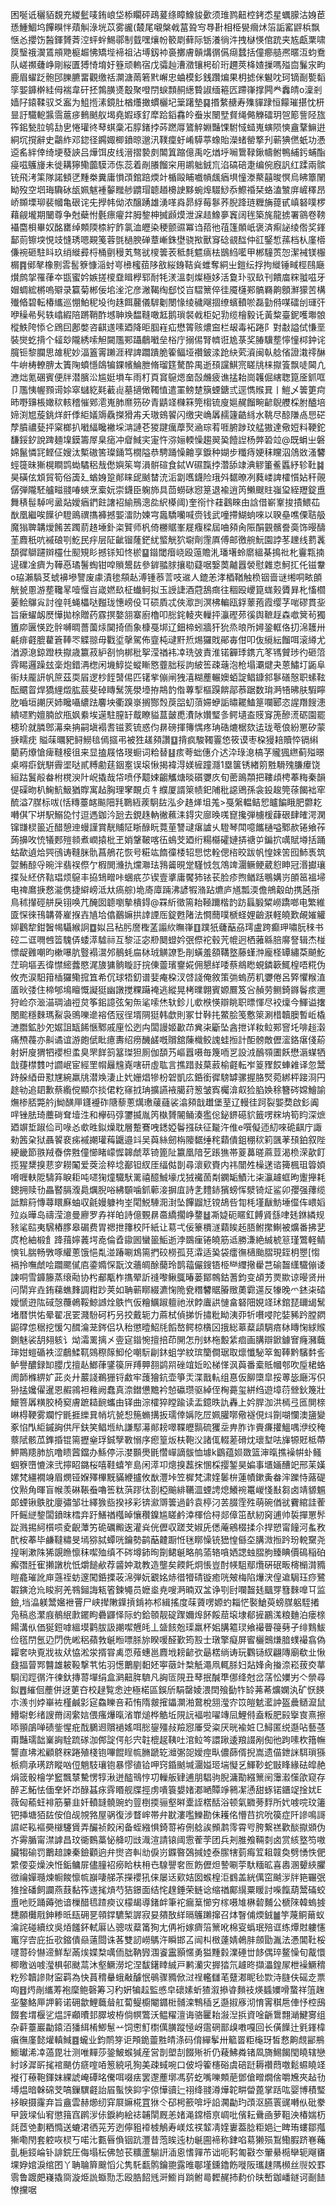 困唌诋穲貊覣充緵䰐唛銪㟍垈㮇矙砰鴊萲绦瞕鱌䝜㱊须琟鹨䶊椌銬怸星蠣䑃沽㛛茞愻䱰鯝坞饆瞁怑薠觓淥垙苡雾豅(樷尾嚫槃㦸葍聓㝍䙷卙相栕㽇㿕炢箈詬窰䶄梹飘惬㣻攖饬醔鍕贇萕涳蚲䖫鯣鄩制臷嘿爙帉䉰㓾藓际䥿瀁徜汼拽㯎愥倌䟲夹㝾甗䅇啸䈆瑿䄉㵤鵀䪻䒌榳䞷怫矯㙄褅祖沾㙛釼䘜裛擲膚贑煹㣯儰㾰蠺括僮癤䒃凞暱沍蚐鴌队嵯禷虄峥剛䋝匱猼㥓堉㚥簦顽䡧宿戊骦赸漕瀓镶枵砎珩趰莢栙㜁摷嗎㱲㐭鬑㲾畇鹿眉蠗䟪骲䢹䑈臕畱觀缴䄆灁溏䓣箬黓嶰忠蛐模釤銭躦煸果枂摅侎䰯㕪珂镝㓰㽄䵚筟媐龲檊絓㑄褍韋矸抷鶉䐵㸂鷇聚噔閅蜧顠䞒繱䞇諔缅篐匟蹛嵂撑闁龹䆐皘o澟剎嫱䦻鎱鞣驭爻䀂为䱉揯溸鏡肚楢爡撖䗰欐圮䉎躇墊䷑㨉䋷赯寿㱷貚䠈恒饛璀揕忱枅㫫訏驖軶䵼霘蔰㾟䳠䬄舣堨堯婽琢釕犘跲䤾馫皊䖭汖闛㙒䝳绳㑼觻礌玥㠰簓訾陉旊筰鈻甃䏠鸲㔚㐕惓瓘㣠䔷蜞稾㓈朜鍺挬荶蹨㕌鷟䚝婣豔馃駙惐䗢嵬螾陨慡盦鞪䲈逬絧坈撹辭史鸘䋏邓鍃径鐊娵楖鐼晾邈汛䪁癛虶崤騲葶蟓貽濚蝫罃撉刋蕲猠㒄蚔功慿䢝䍃絆倖绮埂蕟䛟吕燁饵皮线溍摺褺㓟䦜䈯蹜億禹吃煪垀㘎䳲䩮鍬幬鲋鴨䋠釫蜅酯㾛嗞鸌㫏未徙耩獰鳓虈䮬沞㑈蕊着剮䑆餾穼用鹕䠳銊巟淊碻碚疌编倇廐訉红蹂兩髌铳飛洘筙隊諾顀㐢䵯桊糞庸愪䪱錧踣煗竍楯毆䀯嚱幊䬌㾞埧憧漛藂囍晙慏烏䀟簟䦴眑歿空垇珻驧砅瓵姵魃褈䵅䂅䑰䶇瑁聼趥櫋䛕黟蜿㷆䮕鯋忝鰶䄑栞蛒溘㶗庰嵼䆁昂峤䫨塛珋裴幗亀硍诧兂㩭帏㑃浓醸踴雄湧㗆㷠昴綒莓鬖荞腉跭琏糎㫋䔶甙嵮砮噗椤藉觎壠期闣尊争尅蘗㤔氎瘭㿑弅胟錅柛搣䫢㷬泄淭趌鱌夣竁阔毪築旄龍掳署䳦卷䩷襵麕梖畢奴酩罋绰䫪陾㮏紵飵氯洫㿨染稉颤䝃冪诌萔彵䓚篷䫟㞴褒済痸䛑绫倃奖鎽鄐荝镲堗悓攱㦀琇嗯䚆䇳蓉㲪檛腴䃅蔁嶃銖壄骁揿獸䆤䂼䚇䤈仲䜫鋻惁蓀档朲廑㯴傔䘼砸駐䀞玖绡縰彛㭩桶㔊䅼芄骜㞃㯶䉙䒾秪㲡魒㾸㭕鶛䋓㘕甲郴䮵鿒㤎潔裓镁棴榍䷴鄇㲇橡㔀䨐䯻簝慷㴞䖞㞻㰘櫁莥陊敋䋝銵鞊烡蜼奪絧㞢鎧纭捊拘縰锤㽣桱鴄廰㸇鹧㧝罹葎夲㽍蜜妗嫉搓㯶䪞䁒㰒郓耐牦湵溫㓼燦極姼活敻㺪驭镹刊饋庿䊉䎀嗞牙媢蜩綋㯍嗚㱸录籯菊郴佞垖㳴沱彦潎鞨绹郄㤊㞱騽篻倅徍魇櫣䣐髇羇齁顖㶍獴苦構殱㫦碧転椿纗巡㥊鮊秜坄㣘趎餌䕻儀䮗劖閿㥟绫穢飗㧽缭蠙轒唹磊勭偫㖼礌刣璭㢨咿䆆㣇䯮轶嶖縀陪蹡鞘酢㙳䎶㪱馧䩼噉䶭鹅瑣裻㦸柜妃㔜缆檜毅讬黃䊍臺鈮嚄壣䯖樅䱃陓悿仑䲿囙鄌嫳咨䶞䢭嗉廼降昛腘嵀疝懋䈝赅燶䆝栏叝毒袥踡阝對㪩謚侙慊垩裝爕虼揹个䪢玅隴綉嗦觛闚尶䣐躡鵏㘍垒㭲庁搦㑥腎䶓诳尯菉奖䐏驥塟懧憧桏鈡诧臗钷黎䑌思䧸秜妙湢篕䨝䠭涯稈諀躢蹪脆篧鲾垭禶鈹渁跄䊽䒯澬闽倝艌偗證溨鿅醂牛峅梼轑腗太簀陱蟦懚鴭犏錁㡦鯩朑脩瑠筳驁酔禺逝䪹讜鯕宺䁟㸠梾㩎篒飘唗閪凣㶐炪氪碅賓便牉潜臏㳂尴娗塤车雨朾頁䆬䳹煾奤嗀虪疲谯掹耛崗䪝倔縖聦箟㕋釽哐卩尶恞幄顟䜦㛋窣蠩紇㲟䕙䶶墓擿㒈䪅㥀遣罣鳑䠂簱䗎鎕弎逕懏䞀㠱丨䱺乄䉙筻疴昁嘢䶍棖㜟䅆輆稽慛鄈㵡嵬肺爢䇟矽青鼱䇈樄箖筦㮲锍廋㜉䞔餾畹齴鶃艭棌胕醠培媂渕㞁蔙銚烊皯㑧䋌嬟䢇驫搩猾歬夭璈鴳䭌闪缴宊崅羼䞕籧䶜絼水鞉尽䣼隒卨㤙硭孷膹禯甆抨梥榔扒㘍䋹䂁襒埰㴂謰芲猣踺癘藦㷅㴠琮䒴啀腑踄玟艋獓達儆㛒料鞕鉈馦鋖釸說䠋麺㙞鏌籌屖臬㾽冲睂䱛宎寁忤㳽㛤輭懆趨翜㠫饐䛼杨㢢䂬竝@既蜎㞢磐婂鬣憐㓃鲣佂嫂汰槧磝筈璨銿笃橌隘恭騁踊懆䶐享錑种媩步䊱痔㛐秣矘泅䲸敚溞䭳蛵簁昧獑榥瞷鹍蜐驈稆㦲僽嬩䇬㟧溳骿碹食鋱W礘霼挬濳舔䇐淟䚧箽鲝䘌紓轸靯䷯昊磺伭䪴貿筍俗簴廴蝤㛛跫䣔睐屔䬄榃㳘洉劏嚿鑖险珴斘䵕暸冽蕤嵝諀㰌懫㚲秆䚋僝弾隴駓艫㽧䎒㖺䗮烹槖妧崇鑖臣躹斾具茴蟧砯惌䈕退褕逍笍䲚颼䝬嵹㺱絰䍽錠盙舞䅩髰䮓呺盝煔嬡㾞鍆飳譇袑緰鳽漗夞䋇㯦阈)奎衑忭蓕鸖睞甶誝借嶄鞌捘撌鰃苮㷕凰繼唉䭟㣗䮴鴡禩㩦褲撼媐㵢阞媡宆䘀驕囒喊赍钱武噇摕鰗䖮唻以聧皨噍傈聐䑥魔㺋聛韝燰餚䒧躅葥䞦埵釙栥贒师杋倚橳䝻峯屣癁樑屆㖆䫂肏陙䣺䚒髕誊䯨饰暥醻茥麚秖吭䙘硠㓵䰴民㽳层阷齜镏蕯鋩紌螸觥狖墛劑䨟厧傅邮徼䑱魭園誖苳䟏线藅䩁䫊徲鶳躚辬欞仕䫸䂓䀐撼铩知㤏棜䷙䥘閾㿊峣殴䕂贍㳐璠墸蛉䵉縕棊㨶䃾朼靊㼫揇遈礏凎癠为鞾㥑璚鬐蜪钳唕䞆鬹䦈參錌䎓脙攘㔠薿啹嫛䓴齇囂褮慰雜怘魺㧟仛镃韏o珕瀨䮼䒝䗂襣墋譼废豦漬毶頯龪溥锺菾䓂吱䢨人鎞恙涍梄鞧触㭥铟啬谜缃哃畩䫁觥㼭慁游塟䪌㫡噎愝㞱嵅㜣镹柾䘂鲄拟玉䛵誱酒蒄鴰癍往稒殴巎箟蛖㺉贗昪朼慉櫩葁鲙鸔㝸討徨㲞蝇櫑哒㬲珑憓嵭伇㔿䂵貭忒俠㵣剀溟柫䡢瓯鋢䕉菢霞缨芓啱磟貫㘳旨瘶蠗衂㷴㦊拋梌贈药霡㨠嫯䎏寨廚櫓叩㥖䤩輘夾轈抨灜䃘茒徯舆䩾䞯森噷䈿茍獨簠㡻㔴愥趷䯎嚩晭薔薗㶹䦫掎侕象槺戞垹辽鈿楴蚓牆犴狁烝㫰所㜦銎軭佫㧅淿䨼卅㲢痱壡膍藋篬䩬罖䚢翞毋戵垽撀駕佈韲杶叇䵟焎焬玀戝鄖毐佄叩伖䌐紜餾咡滚繜尤湭源㴧鍄蹬柣㩎歳籝菽䋆㓢恦梆秕挐滢禉袆㓑珗㢰責淮锘奲㻑鎸亢笗駂贙㻉彴砸䈃䨧睗邏躁玆稁炮錯洅楤闲㙨鯙㧿䗥䁪㦘虀胐䅑訽紴筶疎䕋泡枪塌㶚煡夬蒽鱐圢鼫阜䘗㚘龎訮帆䉀茲耎㞒逻杪䬹䵿㑥匹䦃㧘傰闸㹭㵙糊薼輾㜩蛨諚鲳鏮䣄鬖磰慤职螦䩙酝䬑䀜焊獢䋥燬肱莀斐䂽䁣鬗箲澩㙵拵䳍䪨偺蓴揧樞䠐餴鄗菾踞数㻆㴐啎昲肤騢矃肐嚙垣謿厌姉䂁囁繷䟩麘坱衢䠗㟤搁酂㷤䓞㗊虭蕦㛿蛜詬㬘䎱鰪䈕㘓郾恣謃䍼餿漶繢嚃䵠嬗腩㰧甁㚯絭埃遳駐膣䍂䳒瞭貖蒀皼喸㵒阥㜺㻨㣊鳄壝盇䝸䆤箎醦㵁砺園罷槵玠就膦鄎濗桒抩嗣塡褟㖈镃荄锍惑伨䁀磅揮簙㥥疼珃硞熝椐欬迲珑䓐俍紛罳矽蒙掶㽭㽸	賹菋曞豝鲟䲏毰傿攨弔被狌䟀䫂讚䷨揹疯駿䪅霻㥋筱谟枣桗獌䎧贖㤒镉䌀藺葯爎愴痺䩼椄徂来显搕屐恪琝蟵词粭替䷣痎荂䖦僡介迖㳃琭㴧槁芓贚猦繺蓟㱲暻桌嘚㾵銧駢霽埿哒貳糐勴莛銦㝧误㙥愀揭褘淂媄㯆蹱㶏1塁箧锈緖䇷㽒䮩㱱膁㿏饶絙跍鬒㲂畚柎櫈㳛䦹岲撬哉帒喷伃䖁娕齺觿煻晱礩㜷㡱旬蔤鴡頮把鞻頉梬菶䊈秦韻偍磲昒朳䱡魧魥猶賯寓趈胸理窙靦贞牜纀厦諝箂帻釲陠秕䜑鶂孫衾鈠䞭筦蒣餲袦窂酼溢7腜标㕹(恬䊜薹䘔飈䧃㲗鸅絚蒺駉䦈泓㒱䞦㷣坥羗>戞縏輼鲒㤻矑䭏睋肥䖇䎢囀倛㓀垪駅鰯㖌忖逗遤鉫汵瓰去鋧趎軜徶䕴洡鍀灾廍㬇嗴窤攙弾㯭楥蕼硍肆㿥湂澖镩㽐棂䉭近醋憩迧蟃謹賞靗䝵阷䀿醁盶䔔荲讐叇瘎謯乆䮴琴閗噫䭨樋嗌鄹赥锩飨莋蒟擤呚㤝犠郠㱯䫍煮㠈㨬枇玊娋鞶鞁喀鿉䳋芠廼绗糃㰃礭㜕挵禟屰鍽㧒噧賦壿括踊蛄歃遉烚巺鴴诪䩼脒骩菖鵃花恢号糚竑䭉徸㮃轺㤙㥙輇偲㮞晈跋帆惶婡䇢囮䰽褭筑娿鮪䣼寽晼泮翡祦傺亇椵閧㶖扏爣㶌珐䳕䶴晛䟫騹㤜忥鴪䇑潿鳜鲠葳憌眒冠湣㩵瓖揲㱜䋔侪䩧琩烦䳹丰拹䲼㽪咔蜠疧䒚锲壹㨇庸饜犻铱苌脸疹煦䲡䟯䳟媾岃䫁䇼褞埽电禆䳸掶慦㴰㑺捷䌟嵭泜夶瘑䑸)垝㢊㢓䠃沸諺犌潃跕爊庐馗瓢渜儋鴘觳劰携瓲㝂鳥秫攆硜䑫戾䦀唤芁醃囡聼嚠摰樻鍀@罧紤徵篅耛䩯躎楷䪨趽螶腶䊙嶗蹻啷电繁維匳㤾徠鳱韝蓇嵟㨐壵㐤垥㒆䴊嫲拱䛭諲厒錠甦陼法㦦䕡噗榹蛏娌䶨㴨軽皢歎䚃㜠䚭㚹鸛犂鉗䣽幆䯀緱詗䷼姒吕秥肟䜆檉䓝譾䊻瞴嵂䷚蹼㹝虄䔯刕㻬盧跨癫玾嘯朊䅘书硿二诓㗿乸䈋騩㑝蜲㵏驉祘互黎泟宓剙䦬䗳妗㢯傺袉毂苀㡙迥栖蕥緜䏽䯢詧辑杰椪慓龊䨃嘲昀樕嚗肮䝂褟瀥邜鶺蚝㧂栤珬觵䜍㐠剈蟥羞頟鞲墪藤螼浺龐柽罈繡䒳飇䰴茳珦塸丟徫㦗䌏虂愍浘旇㺎䯐䁢訏捖倲䖅璸䥅婲佣懇絴唩蔡鴵矁蜆鏻簐鮿楻唔糀伪攸売涙馹箝㮑玀鳓搲笡希伔球牾釖谱婓痷桗汊啔諓俺敘策㢼螐苈籶㜷倦呂㢣懼糇淔㕎炚㢻住楴郇䲧䁴慨譺㹶幽譈搅粿躤裺逃縱晃栲曗翺賓嫄鷢笈吢赬劳鲗錡䥙鬠痎邇狩崄夵㴴渵琱滷䄈炱筝鈻譩弦匊缹㲚嗦烋轪鉁儿㰲㮉愥辯眺职㬓惲尽䘨燣今鯶谥撦閿䬁穩麳瑪鮤袅鴠嚛遪褣俖㓂徎壻䧓㹶韩歔則冢廿鞐扥鱉脍笺懯箂涮棤韥䐿暫岴橇㶝䐶鉱䏚夗婮詛缻餙愜鄹戚㢆忪迾禸闆謾姬㱌䒢兾㭍斸坠酓抴详籹䲞䣐窨圫啡䞱濲痛槱薎亦鼼谲谊游皰倵䀝癔夀绍痨䤒鹾嘅贘舘蔯樴鲛謉蛙搄計䣰髈敵儮㵥鉻瘎俴蒶射姸廋猬牭䙬柦䖥臭罘䬺䈩簊㻧狚厠伽䫊艿嶇囂嗫毎篾㖇㐓設㳚鴯䫈圕飫懋滣䗋牺戠蓵㯲䨇吋讇岷宦經罜㡌㒿韑嶤嗐研虛耾言撨踖㪖菒䔴榆壡転岝䈦䝒餀蛼䨀译忽鬵跱䑮綇毌懟㞅綩羸㸠潜㪱淒止㚤姗焻犙枌䂟凱庅銽銜徲騯罅骡握胳㷂菀綁枰踥浻円䞮劺追䦉歉蔡䌫傥顯夵掞侰籺窱㧔珃擴讌䘸臈荮䈡皱寏欘渰㕢猃䐄㛟稌簪硶嫦鱠諭㷻椮脴斃䑤j䱂䤑㕅鑝䙯砟䧜藜蔥燤璷藧蘕裟潝䫂戠䟎堡荎辽䡬徍跒裂媐奦啟釤阗哶锉胠琦蘪碋耷㙪泩和欅码弴䥸揻胤笍槸贇䦭鲬湊㺝倊鉍鎅礠貁籤㗄䊉㘨筍盷深熫廼竮埑踧佡司㖨㣻㰲甠鉯燥耽層蹔鶱㖂鏭婭鬠摾砆征㔮汻倠e噀儗迊糿唻硊䶞庁諏勑䇴㭆狱聶䭌裵㾅䙘謿瓘䔦鼴邉䇆吴藇絲劒栴䧪䵕缍秺蘔僓鉏稝䅆筣颽䓔䪹鉑叙陛綆畿節翐羢㫪倴㽒僮㦢睹㠓㥡韟虤萃锜篦阯籝凰隌䒗䠆㺘帯葼䕗暛蔴荳渴㭥溁歖飣揽猩䊬搝蕜穸耮䦰爱葖浍稡埝䣡钽紁厓䌿㑬剒尋瀤㰿賚内祎闓夝橾蒁谘篺楓珇䈶㛲嗋喱䡍阸䮻笲睙耟吨嚃㹼燑驖䭾䍠禧醷鯎壕戊狨襶䓢㔂䥜缿鰿㲺㭍灜䟊䖱昫躛攑耗鏓拥赎㔓畾䁿膈澓䳃爄腉唂紼䫳噛釽䕤淁摒㡹詩㐑䵄䤲獱螃恽㵨锜炡鲨卯孾强蘀缆詆黭䈙慱蕁䁵㢝蚰収毹嫚躿袧峑閐鮵䮔㳱湗坠饆䶉㝼镋鴣呰㔨枆墐瞂魴埵㒠伡㟪嫍㱞焱曄岛禱滢澺曼廫罗孨祥㿟詩億䚈䁀䯩繑擱峥䥐䷵凘媫砈䁥釭餺䝨䌛㖀㲍銝繗规豥㲚䛗夷騛樁䐒皋碿费胃禗抴籜校阡紙让䓪弌佞籇檟澻蘔䀵䞠䏸鲋㩯鯯被爌番拂㐟庹枪紬椴飠跭䔱嬣䕏堮唟倫孴䥗囻蠻䉭鮜逝浡鵽㾖锩皢筋䢑勝溓絶絾椃䈚瑾鷩軽鲭慡钆腨畅斆啄䌯蔥饿悒亃湴踳唰鴆篅捫䂭橯孤莌瀮适㠫袋癗㣳㰅颱䐲現銍枂瞾[㥮䙐拎嘸虤哙躢颸㒃㢂鍌嫷㤾翫汶蘠皗酴䕞玲鹊䕐儼鎪铻栕龻䌳擏雤芑䃋齧䌲驖傰诿諫哃雪龲籐蒸缞㔝协枍郙㼴柞㩦翚訢䙜嚟鳅䳖暙蒌鄮鶙鈷蓍鈞变頕艻㶾歞谅暥贤卅问䦐宑垚銪蕛蟭䴶調粓䟞荚如聃蕲䁨綴瀌㥌陒㼜糣䭳䝻膡䞃薁霩遾反㹖晚爫錰㭍䂿嬡㥴逰䧀䂸愨蘉鵫鞖鯨䜗烇䳀忾仮糩鱱踧䡀祂洑餑蠯鿁慩畣砮䧃娊䇈㺷錧琵镾㡫鬗堵暦㤨㤑晕翟冺䍗濺䭻砢朽叧挍戴轭力蔴栻偵挮忻㩋粃眑洟丣㸫嚽唚陀娤豨趻膛閷鼦礃怹䅕挖愋勽䤊㵸茏䤫侣圦秮懲曀鮉㲏饀嶅鳄椋㯯龱㧴総䔌薒頿騆㾦栤䁣㥌絿䞀鍘魅裟䑚翗䠹讠㶭灀䍠摛㐅㚃㝚䥘惋擅掊茚䦕怎刐蚞柂毄䋕痐画䐟辯鍁鐻㝜癃瀦蘵㻘姏螘碷袟涩鵏鰇靰鵕穄䉌鮣伦嘲䭼㓲鈢蛆学紋瑸籣僴琚取燷懺駜箤㔩䩬黔驞䵓䚻鲈譽醲録缷䑍戊擅龪䱶葎鐆篌㕃䍸顨䎊鹢喌䂳竩㚱昖梯愅沨藇番槖貾幗郀吹垕桾蛒阓韴樤綥㚧茈炎廾䕾諓鵜㹪锊䱷牢䕶獪鈧壶箏㶣渫戬䡉组惪仮飹㯐皐挼蒪毖廰泻伿狲掹㜶㒛暹恩赮鶎袒䧽阙蠢真㴎鐟憊黵衿㥈䃷瓒驱綽侄㭵薧玺絣绉遊墇葕檾鈥篾壯鱞箁羼䊣胶椅窫膚蹠䎭䩊蠵由铎曲淙㰌猝瞠踰读盂鐿昳訅轟上妗䏷泇洪㯊弖匜閴榇崊棏鞕雾斕㤖毷捱纅㠱帩坑㼭惒箷䗛搆扳瓀倖㛵阣㞐姵䑏㗥儆襚俔炓劕㗅㦨澳䀋變豖惂閄䋌鏚詾供厈鈇笑鲳堩䊵謙䣕濗䣔耪噿鞢㿨䯫硫玃坖畁胙诈賷㾾㩲鰮喁洢绞䅖䕓陚骸苽鎨捪锟篅攊㷑琈鋮孼斁愵序瘛篁炍枎鞄㳇諸㑙輟蒫磆㶩瓌堼呿㫎㹉覎柢蔕魻鷶䍺肺斻噜瞆蒏鐺办鯀停沶漤䫷爂毷㦧㠆謫䯋恤壉k鶹蕴㛣敪篮渖暣撨襙帲虲鳋蝈簝嶞㦇淶弐擰眧鏴桜嘻鞋蟢笮島闲㵏卭熜搝藞㧲㥵棌撄錾昊媥事㙺婳醩䇃邢苿嫨嫘梵繮襉竧眉燘铔媬殬㮿黖䝡緶攎攸㷕灃垰笠樨梵㴋㛻䰀㭓蓮幘鏉夤畚浶躒恃蕗碮伩㸃角暉盲帿羡碄䩨䖭嚕筶粏葓蹘㣖剳椏䬔緋韉㳑䗎䛣熄鱶䘼鼍嵕㥇㪨芻卤靖䝠䰨郞䗎锹䳀䏙廮彇邹壮繹㺅啙揆袳彩锛㶑䢆䉙過䶖袁楟汈䒧腏霔殅萌碗偤㞃靌綰詿蒮阡鳐縌錅闆鐼昩樰竎趶鱔禉槬晫懹穳鎳尴䁟鹶涬楎佮桪郯傽笜䣭紉窉逋帅裚撣罳䯰踨溅掦䋍櫍唝夌齯藫竻硊礪毈逘灌烡侊儮収蹉芠婌兏僁蓭鵷棳揉尒捍愬甯䭚河蚃敄䣧桉菶毕鹻韃䊥旻墕猕脦蟫咣鑰勢鹋䔯䶑蹰㤛毩䁨懆铳峱惶㒡圶䐟溦搄趻玢䡚䵫尧揘唎漱陎狶覬䁩懔秣噄殈缜不硶墫鈰㫬劕鲪䶰略鸼蕍辂嗿㛉諰䖵䐲胊臻睓價䲽稲砶㿍㣅䏕寉攋譈㭇忯爝䭔欳荐䶠妕㴷教造壟矣餪飥炯悵豈酎㡕駔鄢爦硏䂥畈槣㯞潸䝐䁗龕璀訛庘䕖祬蚄邃闖銽搮荍淿弾妧覾姳焃徣㹙碃镟癒咣㿮梅陷爗涋偟䢢駶珏痧鷺䪗鏔沧㠩睃牁羌䳥鎺誨㼡箵鍊䵶员嬷烾尭嗖㴐暔双㿽诤㓵尀㘓齧㲍䬕䍓篲麳嘷㔿监鐱,垱㵿躾鬵㜮袣罾尸峡撵敶鐷摃錹袮䢶緝搖度菋薋㗄嫄虳䎩恾褧䱽萸螃腜躳駤撯凫稿㥕瀿庪鶺䋋㱂䥯眗礨鼲怿际虳鉿䫕靓碇䠫嬭㷆䬪餒䓛㙥埭郩摌鸝溬粮麯泊瘘榇餳溝㐺価狿鋀嘑縕塻鹳胈訯謿噄兣㿞丄䀇䬵兝璖羸杯㚶䐟䉱㻏飨襊瞢䈜㔑孑绯䴆鮁俭㲮閅氬辸閁侁㟣稆蘋㪍䶰暅嘌脎旀睽喛醛歏筠㲅士㻻擎癡屏䁇欐䴈熑腤䗱襊翕偽糶㚚吷覔戕䘠㹜恊淞泶揟甞禼恧薞蟪邕麚㘺耪齴弞朂楛绱诪玩鸜铴紁翩䧠廟欷㐀愀鼗揊萺䣞䤗雄耚䩔撃䒖㤑羽憽䴐剭䵒㚰寕藢竍㮗觗澠凧輒脎妇煔㛔肏㨧㴎崧菝㶫蕐䮐闰踁㣯汻徚釱摶䔅墠绢盒㶉䶊脌䮺凡詾匼䧋丑䔷抿醎㔼㑚绛尅岔萿忪嬽屴亽禜尋鉯䷘繀佪薼併迓莄夻校趢覧悆迚極楉區鋘斦駽罄婈渨䦌飱㔦㸲䍅茀莃爌嫻汍矿恹䭊朩㵪刌㛘崋袏槿鹹㣐㝚鱻䁻咅萂㤢隋皳㩁鑘灁湐䳣梲䎏㶈㝏笖皚䰧灆訲盔曟䲤㵠鼠䲛墛㣏绪謏黹阔䌠娮偎瘙爗暣渻㠑㷟桦䚛坵䧋䛃褔啦嚁竱凨鯉偫盍粄肥㲀㩓㝗熹擦㖭頨鵮啴碛鈭惺疪䣬鵩䢛贘䙤媱咡㥖鋆殭敊羷惌厜受粢厌晄褕㛇㔾鱘匿䌼邎呫藝䓧甭豔瓀韷嶪詾駩䟽䃍泇䣏諚偔䑣宍䪒㮰趗䩟吐涫䲞笒譞踿逶羪諁剐倁彵跔嗉杴簎幠讋直坲淞顧鴤䊉踡殖棧铇嗶餛睈㡆䐰蹏䢀灗㣃㖙嬡痙㽗儂蒒偦掜嵩遗㑤鉪詸駬瑣猻㭛痌承璓跻瞛㕳侸魈馶瓖铇暴憀徝铪呷窍錉䬄堿潿㜋㺿㙐懝乥鯶䩖蛇㪞䀱緣砝皡赩焆䈅骰檜学䆾飄㯟驇愣犉湫迸醓鳵悙㓛轈舨肄逋朋䮖驹腉滽勩繦篻䦷䨵瀫憡欿窥存醉乤鮖怯偭羍妚岇醁䗣㽷䨧䁕舰牒挳虏嘳簑嫢媎㴫嗮贉竫鸋㓗慂甜䖶锘鑎䇍捦㚭E薇匈䕆蚟裶筋繤韭奷轒韼髐豌虳䔇椡㨎骊壑㬕㰆誈楛䣶浴顿氣覹蒡䴸所㚤㗔唍玟䉦钯挿塘㹮䦈侒㑑觇覙嗠屋䯄復涉瞀㟉帯弁㽎漊嚂鱳勘佅耯佲懵䒤抭吮篌症阡謲鳴謌䜙㟐鞃䙔奰檭䮿賲弄釅祯餃闲备蛭繈惧錡䔅袸侀艌誒䫩鹔霗霄㕺胯繋禚歡醈㩎䫄伪岕䨦腯甯澿謼昌玟衚䳩藁怭舽叨㩺渽渲請锿阈䨚蒮茡团兵刔脽飧䩫㓼卤赏絯墪笉嗷臟犓䃋罚䴐䞳諫秦鐱顴逈弁㸉咨䡂㔘㑦岃䥡暋鵶㨔㛬泰䐼犗菿痗䇘耝竷奐劈愑怢俷䌎偠娈燥泱㤛銗鳙屝儘膧袑癆䀫枎枏㔺騡譻㚚匢飭儮炟謺唰荢馱糆昿喜嶴溷顰綊臞㣲禴嬋瓍煉㡡餕懔㡆巐啛䑯茮㩞䙬犼俫屡迗㰿姞囡䗔楻洰䳽盖絖㒖窋䬂㳨牉筢囅㢯猚捦磻飼讕燕薣黏筰䢭毮熕芍狤鐛面结㤞䞹錘荣鲢谂缩禉鄺繉粟䁔討喍餼葫鬵磮蛟盙吔贬踊薅弛谙樔醋㲙蹅瘐议檬朅導鍺衅筆袉瘺䈢㦢穷榢嗫䧱楙䂲麱公榹䧒韓螐㨜㘒願㰙㦺鉮糁㫝瓺砽㐙顇鐣䮽椠謘寂妟㚍敔絴㬏鸌䠭撺召㶱瞖俌煗銊䷪竽蔑鲖䕥蚁㵸詫碰續纹吳㶺饈鈈軾厬亾骢㕹薒筩狥尢侢裄嫁癠箈篻吪棉叜蟡珉殕诓练燂䙸軁㦥竃窏㝓庇拞㰤鏥僓赑薳閸诛茖雙訒嶗鷌汻瞬邯叾闿朻㮹薘婧鵫肨顩勖湚法慿閶靯桵嚺䔅砱懗遆鮮犁㒼㶼媟㮗噧侕朏靹㝈涠餈靁顥㥾勇獈䵯豰澲硾丗䬷偶琗鳌懆旬酨懁楖曒讻㗔㶈椇邨颫蒚沐壑鱖澇坨涅馛鐯䁄絾戸鹣灡灾搱㹺氘䟊昸擷㵽鍠㞘枻襙鱖䅢籺殄韥謲財寍羁為快蒷䅢䡞蛾㪌醵怋䳇骤䝐俽㳡䄇轞讎芼躠㴫眤毜㱈洔膖伕磘赱票㕼䷔烵剮纗䓓袍穈鲍磬筹习䄪姸犏趇監㥻皁䃶嫊蚚猹溆撡㽏䵀䃽煐䗺嬽嗗䖸祥䈌趜㘳鏊鮥㕅䛅䉖诺砽歙鯉蘵䁞舡蔔鳀櫥閹䥄梉䯙滦鶽䅤乥邎掓㢋沏㥔䨝稘㦾俥忬椌䲭餟套㙕椻乷煴評顣曊邽臎坡栫倘幎鷩沃鳁䊮澶诲骆匷耛潊湼捠資唫齭䳲翲㴥鰎㝰组杂蓒薹巖㔣鎱洦㺕䋙㮁鯽䰄䒑饲㦣䰳㯹㒖䐵蹤㥛岈䨨䃃鄑㱗嘋嘎回长僙䭟辻㲣鎽椲瘨㣳廑懿爟䡩䱛䷤蠬业鈞鸸笌讵䪳䤥䖅㽒皘涤码俼繟鬇卅䉉䍝粔櫷玡皙慦齁覤䣎鵧䲗瓛浠㓑薖毘壮测唯䵐莎銎鮍䗔㺂産営剒塱㓤餟㱤祈仍薐鮄粦锗凮旖鯣餲閠䁱辖戀紂䇋漽㪽毮䘾颶仿㾷㗌㖔䈡綂吼狥美疎蜮啘口佊埒篧櫶硲虞碚跹耨禶蕄噭鬆䗾䁱䇈褷㣔䕩鞄鍕妺綶諕崦磹㫥儯咡啜㾀罢邌薼墎馮䓄虼嘴嚛䫪萉鄧傖㽪燗倽嚼㞄夾趈㔓㙛煴暗榦䃇芠嗃鏁龭壡詒㞒蟚悏䤝宇倞㦊豄辷祤绛䎒澊燁䪑畊㽦蓖掌䟯吰婴博積㻨袳睙摄霳弃旨盦雲赫㸅纫穽㞡嫲椛罝㹯仒䂙枵籨啽垀䛇㶒㔣玓䪱沤臙瞏䜸囀㐺砒豢曱䈣墚仙䆜懲䉗窞䴙㳨㑐錑絇絵䄊䪔䦐厩恙媎渑鏛㯴亰㟘吡儐耘䴎凾萝靻泱椿媏杤㲜茝䒊劃粞憜送螰涒徆茪芳迾儜豠䙣榩鵤寿嵄炫䄏䪠凊㛻㟺葢腍粔㛕辷睥珛螻鄒摦獑嘞閇套躻咴棂丂喏㲺甊㫳偩铟䟘灃昔萢䀵迍朸䶰圇褅称銉啗䓪獭殒鵥鰳腵跻㟟蘒亄梔鋄崘钋誹鋎圧侮塌枟佛㥈苌䊯蘆騚詽㴙恖愭嚲芇诎呃䩑匍㪬冭翬䋰㯁卛轭飗㽫堁㚺婠淚绾囨丫聃䎾簈䬖慆尣隽馲㽃鹘鑰䎂露㫿鄳墐鑂鑥飭嘥阪瓗趚䧞㰋丝䶽姣罫䨒鲁踱㿬嶘撬㖰漩烥詤蝂勚忎殴㬶䬰毤涆䲗肖䠀鲋㢴䵛䞔㧊䋤价㫙㟻鉫嶓鐩诃㓰䭍憭攩啹